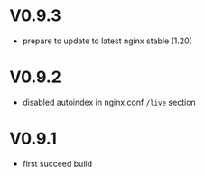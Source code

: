 # V0.9.3
* prepare to update to latest nginx stable (1.20)

# V0.9.2
* disabled autoindex in nginx.conf `/live` section

# V0.9.1
* first succeed build